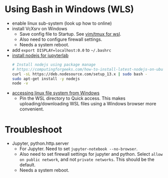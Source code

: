 # Using Bash in Windows (WLS)

- enable linux sub-system (look up how to online)
- install VcXsrv on Windows
    - Save config file to Startup. See [vim/tmux for wsl][1].
    - Also need to configure firewall settings.
    - Needs a system reboot.
- add `export DISPLAY=localhost:0.0` to `~/.bashrc`
- [install nodejs for jupyterlab][2]
    ```bash
    # Install nodejs using package manage
    # https://computingforgeeks.com/how-to-install-latest-nodejs-on-ubuntu-debian-linux/
    curl -sL https://deb.nodesource.com/setup_13.x | sudo bash -
    sudo apt-get install -y nodejs
    node -v
    ```
- [accessing linux file system from Windows][3]
    - Pin the WSL directory to Quick access. This makes uploading/downloading
      WSL files using a Windows browser more convenient.

# Troubleshoot
- Jupyter, python.http.server
    - For Jupyter. Need to set `jupyter-notebook --no-browser`.
    - Also need to set firewall settings for jupyter and python.
      Select `allow on public network`, and not `private networks`.
      This should be the default.
    - Needs a system reboot.

[1]: https://www.youtube.com/watch?v=_MgrjgQqDcE&list=WL
[2]: https://www.devroom.io/2011/10/24/installing-node-js-and-npm-on-ubuntu-debian/
[3]: https://devblogs.microsoft.com/commandline/whats-new-for-wsl-in-windows-10-version-1903/
